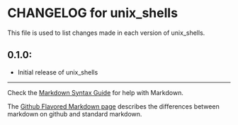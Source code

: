 # CHANGELOG for unix_shells

This file is used to list changes made in each version of unix_shells.

## 0.1.0:

* Initial release of unix_shells

- - - 
Check the [Markdown Syntax Guide](http://daringfireball.net/projects/markdown/syntax) for help with Markdown.

The [Github Flavored Markdown page](http://github.github.com/github-flavored-markdown/) describes the differences between markdown on github and standard markdown.
